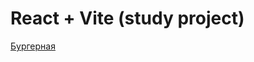# React + Vite (study project)

[Бургерная](https://boombarashk.github.io/ya-practicum-burgernaya/)
